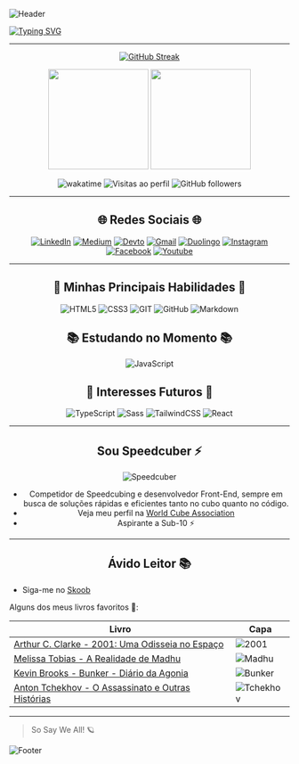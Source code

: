 ![Header](https://capsule-render.vercel.app/api?type=waving&color=F8F8FF&height=130&section=header)

[![Typing SVG](https://readme-typing-svg.herokuapp.com/?color=FFFAFA&size=35&center=true&vCenter=true&width=1000&lines=Olá!+Eu+me+chamo+Brian!;Tenho+19+anos.;Sou+desenvolvedor+Front-End...;E+Speedcuber!;+Bem-vindo+ao+meu+perfil!!;+So+Say+We+All!+🪐)](https://git.io/typing-svg)

---

<div align="center">  
  
  [![GitHub Streak](https://streak-stats.demolab.com?user=BrianMunizSilveira&theme=highcontrast&hide_border=true&border_radius=6&locale=pt_BR&card_width=500&background=45%2C000000%2C0F4071)](https://git.io/streak-stats)
  
  <img height="180em" src="https://github-readme-stats.vercel.app/api?username=BrianMunizSilveira&show_icons=true&theme=algolia&locale=pt-br"/>
  <img height="180em" src="https://github-readme-stats.vercel.app/api/top-langs/?username=BrianMunizSilveira&layout=compact&langs_count=6&theme=algolia&locale=pt-br"/>

  ![wakatime](https://wakatime.com/badge/user/04f9d9f5-78d5-4252-bb42-c13048cc1271.svg)
  ![Visitas ao perfil](https://komarev.com/ghpvc/?username=BrianMunizSilveira)
  ![GitHub followers](https://img.shields.io/github/followers/BrianMunizSilveira?label=Follow&style=social)
</div>

---

<h2 align="center">🌐 Redes Sociais 🌐</h2>
<div align="center"> 

[![LinkedIn](https://img.shields.io/badge/LinkedIn-0077B5?style=for-the-badge&logo=linkedin&logoColor=white)](https://www.linkedin.com/in/brian-muniz-silveira-220367297/)
[![Medium](https://img.shields.io/badge/Medium-12100E?style=for-the-badge&logo=medium&logoColor=white)](https://medium.com/@devdec463)
[![Devto](https://img.shields.io/badge/dev.to-0A0A0A?style=for-the-badge&logo=dev.to&logoColor=white)](https://dev.to/devdecfalter)
[![Gmail](https://img.shields.io/badge/Gmail-D14836?style=for-the-badge&logo=gmail&logoColor=white)](mailto:devdec463@gmail.com)
[![Duolingo](https://img.shields.io/badge/Duolingo-%234DC730.svg?style=for-the-badge&logo=Duolingo&logoColor=white)](https://www.duolingo.com/profile/Decfalter)
[![Instagram](https://img.shields.io/badge/Instagram-E4405F?style=for-the-badge&logo=instagram&logoColor=white)](https://www.instagram.com/mxlfylxrd/)
[![Facebook](https://img.shields.io/badge/Facebook-1877F2?style=for-the-badge&logo=facebook&logoColor=white)](https://www.facebook.com/profile.php?id=100080847936251)
[![Youtube](https://img.shields.io/badge/YouTube-FF0000?style=for-the-badge&logo=youtube&logoColor=white)](https://www.youtube.com/@zw4396/featured)

</div>

---

<h2 align="center">🔧 Minhas Principais Habilidades 🔧</h2>
<div align="center">

![HTML5](https://img.shields.io/badge/HTML5-E34F26?style=for-the-badge&logo=html5&logoColor=white)
![CSS3](https://img.shields.io/badge/CSS3-1572B6?style=for-the-badge&logo=css3&logoColor=white)
![GIT](https://img.shields.io/badge/GIT-E44C30?style=for-the-badge&logo=git&logoColor=white)
![GitHub](https://img.shields.io/badge/GitHub-6f42c1?style=for-the-badge&logo=github&logoColor=white)
![Markdown](https://img.shields.io/badge/Markdown-000000?logo=markdown&logoColor=white&style=for-the-badge)

<h2 align="center">📚 Estudando no Momento 📚</h2>

![JavaScript](https://img.shields.io/badge/JavaScript-F7DF1E?logo=javascript&logoColor=black&style=for-the-badge)

<h2 align="center">🌟 Interesses Futuros 🌟</h2>

![TypeScript](https://img.shields.io/badge/TypeScript-007ACC?logo=typescript&logoColor=white&style=for-the-badge)
![Sass](https://img.shields.io/badge/Sass-CC6699?logo=sass&logoColor=white&style=for-the-badge)
![TailwindCSS](https://img.shields.io/badge/TailwindCSS-3498DB?logo=tailwindcss&logoColor=white&style=for-the-badge)
![React](https://img.shields.io/badge/react-%2320232a.svg?style=for-the-badge&logo=react&logoColor=%2361DAFB)

</div>

---

<h2 align="center"> Sou Speedcuber ⚡ </h2>

<div align="center">
  
  ![Speedcuber](https://i.imgur.com/iDDeJ32.png)
  
  * Competidor de Speedcubing e desenvolvedor Front-End, sempre em busca de soluções rápidas e eficientes tanto no cubo quanto no código.
  * Veja meu perfil na [World Cube Association](https://www.worldcubeassociation.org/persons/2024SILV15)
  * Aspirante a Sub-10 ⚡
</div>

---

<h2 align="center"> Ávido Leitor 📚 </h2>

* Siga-me no [Skoob](https://www.skoob.com.br/usuario/10275762)

Alguns dos meus livros favoritos 📖:

| Livro | Capa |
|-------|------|
| [Arthur C. Clarke - 2001: Uma Odisseia no Espaço](https://www.skoob.com.br/2001-uma-odisseia-no-espaco-4457ed5516.html) | ![2001](https://img.skoob.com.br/bsVtMvnCRdd3pwg7zTWZtQqPlPU=/200x/center/top/smart/filters:format(jpeg)/https://skoob.s3.amazonaws.com/livros/4457/2001_UMA_ODISSEIA_NO_ESPACO_15252276204457SK1525227623B.jpg) |
| [Melissa Tobias - A Realidade de Madhu](https://www.skoob.com.br/a-realidade-de-madhu-415248ed471546.html) | ![Madhu](https://img.skoob.com.br/zwh8iG5HPI4nw_6u3JtzTK0leBQ=/200x/center/top/smart/filters:format(jpeg)/https://skoob.s3.amazonaws.com/livros/415248/A_REALIDADE_DE_MADHU_1412372370B.jpg) |
| [Kevin Brooks - Bunker - Diário da Agonia](https://www.skoob.com.br/bunker-523901ed531455.html) | ![Bunker](https://img.skoob.com.br/GEr0uw9_Db8UoBEyAQxt1EMY1AU=/200x/center/top/smart/filters:format(jpeg)/https://skoob.s3.amazonaws.com/livros/523901/BUNKER_1440712334523901SK1440712334B.jpg) |
| [Anton Tchekhov - O Assassinato e Outras Histórias](https://www.skoob.com.br/o-assassinato-e-outras-historias-10923ed384772.html) | ![Tchekhov](https://img.skoob.com.br/fpKcwS3Rreb6M65ZlImBW0OebPc=/200x/center/top/smart/filters:format(jpeg)/https://skoob.s3.amazonaws.com/livros/10923/O_ASSASSINATO_E_OUTRAS_HISTORI_163355036610923SK-V11633550372B.jpg) |

---

> So Say We All! 🪐

![Footer](https://capsule-render.vercel.app/api?type=waving&color=F8F8FF&height=120&section=footer)
